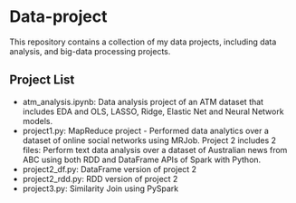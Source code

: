 # Data-project

This repository contains a collection of my data projects, including data analysis, and big-data processing projects. 

## Project List
- atm_analysis.ipynb: Data analysis project of an ATM dataset that includes EDA and OLS, LASSO, Ridge, Elastic Net and Neural Network models.
- project1.py: MapReduce project - Performed data analytics over a dataset of online social networks using MRJob. 
Project 2 includes 2 files:  Perform text data analysis over a dataset of Australian news from ABC using both RDD and DataFrame APIs of Spark with Python. 
- project2_df.py: DataFrame version of project 2
- project2_rdd.py: RDD version of project 2
- project3.py: Similarity Join using PySpark

